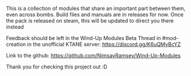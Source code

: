 This is a collection of modules that share an important part between them, even across bombs. Build files and manuals are in releases for now. Once the pack is released on steam, this will be updated to direct you there instead

Feedback should be left in the Wind-Up Modules Beta Thread in #mod-creation in the unofficial KTANE server: https://discord.gg/K6uQMyBcYZ

Link to the github: https://github.com/NimsayRamsey/Wind-Up-Modules

Thank you for checking this project out :D